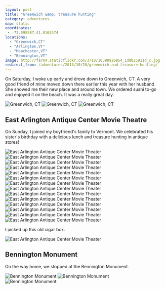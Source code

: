```yaml
---
layout: post
title: "Greenwich &amp; treasure hunting"
category: adventures
map: static
coordinates:
 - -73.598587,41.0163474
locations:
  - "Greenwich,CT"
  - "Arlington,VT"
  - "Manchester,VT"
  - "Bennington,VT"
image: http://farm4.staticflickr.com/3710/10390926954_1d0b25911d_c.jpg
redirect_from: /adventures/2013/10/20/greenwich-and-treasure-hunting/
---
```



On Saturday, I woke up early and drove down to Greenwich, CT. A very good friend of mine moved down there earlier this year with her husband. She showed me their new place and around town. We ordered sushi to-go and enjoyed it on the beach. It was a really great day.

<div class="photos">

<img src="http://farm8.staticflickr.com/7376/10391048193_0ed2052e5b_c.jpg" class="img-half" alt="Greenwich, CT">
<img src="http://farm6.staticflickr.com/5510/10390895356_61e2051e1b_c.jpg" class="img-half" alt="Greenwich, CT">
<img src="http://farm8.staticflickr.com/7441/10390910816_14ec5d95d4_c.jpg" class="pop-out" alt="Greenwich, CT">
</div>

## East Arlington Antique Center Movie Theatre

On Sunday, I joined my boyfriend's family to Vermont. We celebrated his sister's birthday with a delicious lunch and treasure hunting in antique stores!

<div class="photos">

<img src="http://farm4.staticflickr.com/3810/10391098723_42e648147e_c.jpg" class="img-half" alt="East Arlington Antique Center Movie Theater">
<img src="http://farm8.staticflickr.com/7340/10391102833_df756e6505_c.jpg" class="img-half" alt="East Arlington Antique Center Movie Theater">
<img src="http://farm4.staticflickr.com/3710/10390926954_1d0b25911d_c.jpg" class="pop-out" alt="East Arlington Antique Center Movie Theater">
<img src="http://farm6.staticflickr.com/5493/10391111813_0544887769_c.jpg" class="img-half" alt="East Arlington Antique Center Movie Theater">
<img src="http://farm8.staticflickr.com/7415/10390968336_02ca02940f_c.jpg" class="img-half" alt="East Arlington Antique Center Movie Theater">
<img src="http://farm6.staticflickr.com/5531/10391118893_d5003b4275_c.jpg" class="img-thirds" alt="East Arlington Antique Center Movie Theater">
<img src="http://farm8.staticflickr.com/7394/10391122693_dacbaf9a32_c.jpg" class="img-thirds" alt="East Arlington Antique Center Movie Theater">
<img src="http://farm3.staticflickr.com/2857/10391152183_41de13a859_c.jpg" class="img-thirds" alt="East Arlington Antique Center Movie Theater">
<img src="http://farm6.staticflickr.com/5496/10391125783_0dcf6911a7_c.jpg" class="img-half" alt="East Arlington Antique Center Movie Theater">
<img src="http://farm8.staticflickr.com/7328/10390951325_f60a787232_c.jpg" class="img-half" alt="East Arlington Antique Center Movie Theater">
<img src="http://farm4.staticflickr.com/3746/10390953474_b4a882b337_c.jpg" class="img-half" alt="East Arlington Antique Center Movie Theater">
<img src="http://farm4.staticflickr.com/3756/10390956964_ca9493f18c_c.jpg" class="img-half" alt="East Arlington Antique Center Movie Theater">
<img src="http://farm6.staticflickr.com/5524/10390996416_13d3eee588_c.jpg" class="img-half" alt="East Arlington Antique Center Movie Theater">
<img src="http://farm4.staticflickr.com/3784/10390970065_dd1c0bf0b0_c.jpg" class="img-half" alt="East Arlington Antique Center Movie Theater">
</div>

I picked up this old cigar box.

<div class="photos">

<img src="http://farm8.staticflickr.com/7435/10390974944_77f74f397d_c.jpg" alt="East Arlington Antique Center Movie Theater">
</div>

## Bennington Monument

On the way home, we stopped at the Bennington Monument.

<div class="photos">

<img src="http://farm8.staticflickr.com/7395/10391056286_be4e0a5d2e_c.jpg" class="img-tall" alt="Bennington Monument">
<img src="http://farm4.staticflickr.com/3708/10391031384_5226044973_c.jpg" class="img-wide" alt="Bennington Monument">
<img src="http://farm8.staticflickr.com/7459/10391034654_5f8f495a5c_c.jpg" class="pop-out" alt="Bennington Monument">
</div>
